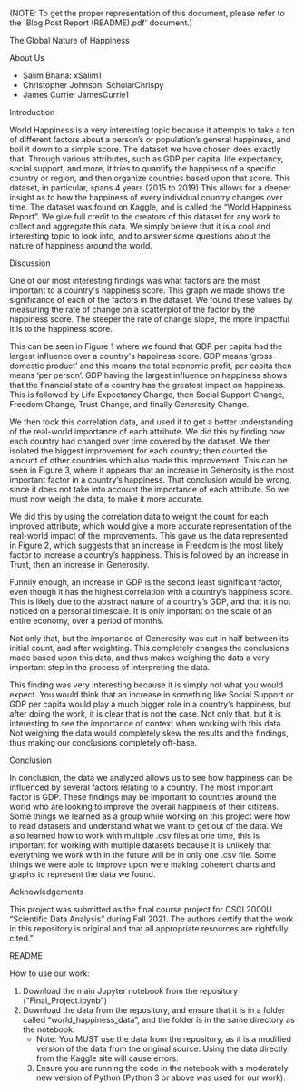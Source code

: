 ﻿
 (NOTE: To get the proper representation of this document, please refer to the 'Blog Post Report (README).pdf' document.)
 
 The Global Nature of Happiness


About Us


- Salim Bhana: xSalim1
- Christopher Johnson: ScholarChrispy
- James Currie: JamesCurrie1


Introduction


World Happiness is a very interesting topic because it attempts to take a ton of different factors about a person’s or population’s general happiness, and boil it down to a simple score. The dataset we have chosen does exactly that. Through various attributes, such as GDP per capita, life expectancy, social support, and more, it tries to quantify the happiness of a specific country or region, and then organize countries based upon that score. This dataset, in particular, spans 4 years (2015 to 2019) This allows for a deeper insight as to how the happiness of every individual country changes over time. The dataset was found on Kaggle, and is called the “World Happiness Report”. We give full credit to the creators of this dataset for any work to collect and aggregate this data. We simply believe that it is a cool and interesting topic to look into, and to answer some questions about the nature of happiness around the world.


Discussion


One of our most interesting findings was what factors are the most important to a country's happiness score. This graph we made shows the significance of each of the factors in the dataset. We found these values by measuring the rate of change on a scatterplot of the factor by the happiness score. The steeper the rate of change slope, the more impactful it is to the happiness score.         


This can be seen in Figure 1 where we found that GDP per capita had the largest influence over a country's happiness score. GDP means ‘gross domestic product’ and this means the total economic profit, per capita then means ‘per person’. GDP having the largest influence on happiness shows that the financial state of a country has the greatest impact on happiness. This is followed by Life Expectancy Change, then Social Support Change, Freedom Change, Trust Change, and finally Generosity Change.
  

We then took this correlation data, and used it to get a better understanding of the real-world importance of each attribute. We did this by finding how each country had changed over time covered by the dataset. We then isolated the biggest improvement for each country; then counted the amount of other countries which also made this improvement. This can be seen in Figure 3, where it appears that an increase in Generosity is the most important factor in a country’s happiness. That conclusion would be wrong, since it does not take into account the importance of each attribute. So we must now weigh the data, to make it more accurate.  


 We did this by using the correlation data to weight the count for each improved attribute, which would give a more accurate representation of the real-world impact of the improvements. This gave us the data represented in Figure 2, which suggests that an increase in Freedom is the most likely factor to increase a country’s happiness. This is followed by an increase in Trust, then an increase in Generosity.


Funnily enough, an increase in GDP is the second least significant factor, even though it has the highest correlation with a country’s happiness score. This is likely due to the abstract nature of a country’s GDP, and that it is not noticed on a personal timescale. It is only important on the scale of an entire economy, over a period of months.


Not only that, but the importance of Generosity was cut in half between its initial count, and after weighting. This completely changes the conclusions made based upon this data, and thus makes weighing the data a very important step in the process of interpreting the data.


This finding was very interesting because it is simply not what you would expect. You would think that an increase in something like Social Support or GDP per capita would play a much bigger role in a country’s happiness, but after doing the work, it is clear that is not the case. Not only that, but it is interesting to see the importance of context when working with this data. Not weighing the data would completely skew the results and the findings, thus making our conclusions completely off-base.


Conclusion


In conclusion, the data we analyzed allows us to see how happiness can be influenced by several factors relating to a country. The most important factor is GDP. These findings may be important to countries around the world who are looking to improve the overall happiness of their citizens. Some things we learned as a group while working on this project were how to read datasets and understand what we want to get out of the data. We also learned how to work with multiple .csv files at one time, this is important for working with multiple datasets because it is unlikely that everything we work with in the future will be in only one .csv file. Some things we were able to improve upon were making coherent charts and graphs to represent the data we found. 


Acknowledgements


This project was submitted as the final course project for CSCI 2000U “Scientific Data Analysis” during Fall 2021. The authors certify that the work in this repository is original and that all appropriate resources are rightfully cited.”


README


How to use our work:


1. Download the main Jupyter notebook from the repository ("Final_Project.ipynb")
2. Download the data from the repository, and ensure that it is in a folder called “world_happiness_data”, and the folder is in the same directory as the notebook.
   * Note: You MUST use the data from the repository, as it is a modified
        version of the data from the original source. Using the data directly
        from the Kaggle site will cause errors.
   3. Ensure you are running the code in the notebook with a moderately new version of Python (Python 3 or above was used for our work).
